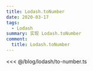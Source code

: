 ```yaml
---
title: Lodash.toNumber
date: 2020-03-17
tags:
  - Lodash
summary: 实现 Lodash.toNumber 
comment:
  title: Lodash.toNumber
---
```



<<< @/blog/lodash/to-number.ts